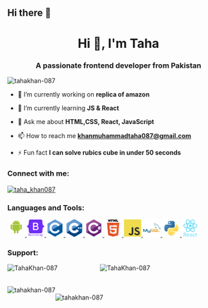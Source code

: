 ## Hi there 👋
<h1 align="center">Hi 👋, I'm Taha</h1>
<h3 align="center">A passionate frontend developer from Pakistan</h3>

<p align="left"> <img src="https://komarev.com/ghpvc/?username=tahakhan-087&label=Profile%20views&color=0e75b6&style=flat" alt="tahakhan-087" /> </p>

- 🔭 I’m currently working on **replica of amazon**

- 🌱 I’m currently learning **JS & React**

- 💬 Ask me about **HTML,CSS, React, JavaScript**

- 📫 How to reach me **khanmuhammadtaha087@gmail.com**

- ⚡ Fun fact **I can solve rubics cube in under 50 seconds**

<h3 align="left">Connect with me:</h3>
<p align="left">
<a href="https://instagram.com/taha_khan087" target="blank"><img align="center" src="https://raw.githubusercontent.com/rahuldkjain/github-profile-readme-generator/master/src/images/icons/Social/instagram.svg" alt="taha_khan087" height="30" width="40" /></a>
</p>

<h3 align="left">Languages and Tools:</h3>
<p align="left"> <a href="https://developer.android.com" target="_blank" rel="noreferrer"> <img src="https://raw.githubusercontent.com/devicons/devicon/master/icons/android/android-original-wordmark.svg" alt="android" width="40" height="40"/> </a> <a href="https://getbootstrap.com" target="_blank" rel="noreferrer"> <img src="https://raw.githubusercontent.com/devicons/devicon/master/icons/bootstrap/bootstrap-plain-wordmark.svg" alt="bootstrap" width="40" height="40"/> </a> <a href="https://www.cprogramming.com/" target="_blank" rel="noreferrer"> <img src="https://raw.githubusercontent.com/devicons/devicon/master/icons/c/c-original.svg" alt="c" width="40" height="40"/> </a> <a href="https://www.w3schools.com/cpp/" target="_blank" rel="noreferrer"> <img src="https://raw.githubusercontent.com/devicons/devicon/master/icons/cplusplus/cplusplus-original.svg" alt="cplusplus" width="40" height="40"/> </a> <a href="https://www.w3schools.com/cs/" target="_blank" rel="noreferrer"> <img src="https://raw.githubusercontent.com/devicons/devicon/master/icons/csharp/csharp-original.svg" alt="csharp" width="40" height="40"/> </a> <a href="https://www.w3.org/html/" target="_blank" rel="noreferrer"> <img src="https://raw.githubusercontent.com/devicons/devicon/master/icons/html5/html5-original-wordmark.svg" alt="html5" width="40" height="40"/> </a> <a href="https://developer.mozilla.org/en-US/docs/Web/JavaScript" target="_blank" rel="noreferrer"> <img src="https://raw.githubusercontent.com/devicons/devicon/master/icons/javascript/javascript-original.svg" alt="javascript" width="40" height="40"/> </a> <a href="https://www.mysql.com/" target="_blank" rel="noreferrer"> <img src="https://raw.githubusercontent.com/devicons/devicon/master/icons/mysql/mysql-original-wordmark.svg" alt="mysql" width="40" height="40"/> </a> <a href="https://www.python.org" target="_blank" rel="noreferrer"> <img src="https://raw.githubusercontent.com/devicons/devicon/master/icons/python/python-original.svg" alt="python" width="40" height="40"/> </a> <a href="https://reactjs.org/" target="_blank" rel="noreferrer"> <img src="https://raw.githubusercontent.com/devicons/devicon/master/icons/react/react-original-wordmark.svg" alt="react" width="40" height="40"/> </a> </p>

<h3 align="left">Support:</h3>
<p><a href="https://www.buymeacoffee.com/TahaKhan-087"> <img align="left" src="https://cdn.buymeacoffee.com/buttons/v2/default-yellow.png" height="50" width="210" alt="TahaKhan-087" /></a><a href="https://ko-fi.com/TahaKhan-087"> <img align="left" src="https://cdn.ko-fi.com/cdn/kofi3.png?v=3" height="50" width="210" alt="TahaKhan-087" /></a></p><br><br>

<p><img align="left" src="https://github-readme-stats.vercel.app/api/top-langs?username=tahakhan-087&show_icons=true&locale=en&layout=compact" alt="tahakhan-087" /></p>

<p>&nbsp;<img align="center" src="https://github-readme-stats.vercel.app/api?username=tahakhan-087&show_icons=true&locale=en" alt="tahakhan-087" /></p>


<!--
**TahaKhan-087/TahaKhan-087** is a ✨ _special_ ✨ repository because its `README.md` (this file) appears on your GitHub profile.

Here are some ideas to get you started:

- 🔭 I’m currently working on ...
- 🌱 I’m currently learning ...
- 👯 I’m looking to collaborate on ...
- 🤔 I’m looking for help with ...
- 💬 Ask me about ...
- 📫 How to reach me: ...
- 😄 Pronouns: ...
- ⚡ Fun fact: ...
-->
